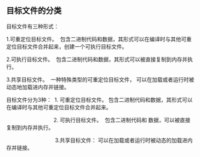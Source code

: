 ## 目标文件的分类

目标文件有三种形式：

1.可重定位目标文件。  包含二进制代码和数据，其形式可以在编译时与其他可重定位目标文件合并起来，创建一个可执行目标文件。

2.可执行目标文件。  包含二进制代码和数据，其形式可以被直接复制到内存并执行。

3.共享目标文件。  一种特殊类型的可重定位目标文件， 可以在加载或者运行时被动态地加载进内存并链接。

目标文件分为3种：  1. 可重定位目标文件。 包含二进制代码和数据，其形式可以在编译时与其他可重定位目标文件合并起来。

                                2. 可执行目标文件。  包含二进制代码和 数据，可以被直接复制到内存并执行。

                                 3.共享目标文件： 可以在加载或者运行时被动态的加载进内存并链接。

